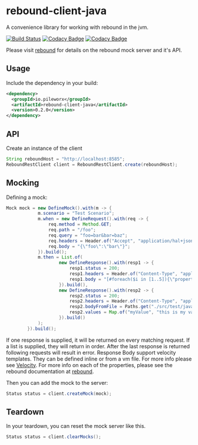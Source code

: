 rebound-client-java
===================
A convenience library for working with rebound in the jvm.

[![Build Status](https://travis-ci.org/pileworx/rebound-client-java.svg?branch=develop)](https://travis-ci.org/pileworx/rebound)
[![Codacy Badge](https://api.codacy.com/project/badge/Grade/b18750ca0df941d7beb0726487c83b39)](https://www.codacy.com/app/marcuslange/rebound-client-java?utm_source=github.com&amp;utm_medium=referral&amp;utm_content=pileworx/rebound-client-java&amp;utm_campaign=Badge_Grade)
[![Codacy Badge](https://api.codacy.com/project/badge/Coverage/b18750ca0df941d7beb0726487c83b39)](https://www.codacy.com/app/marcuslange/rebound-client-java?utm_source=github.com&utm_medium=referral&utm_content=pileworx/rebound-client-java&utm_campaign=Badge_Coverage)

Please visit [rebound](https://github.com/pileworx/rebound) for details on the rebound mock server and it's API.

Usage
-----

Include the dependency in your build:
```xml
<dependency>
  <groupId>io.pileworx</groupId>
  <artifactId>rebound-client-java</artifactId>
  <version>0.2.0</version>
</dependency>
```
API
---

Create an instance of the client

```java
String reboundHost = "http://localhost:8585";
ReboundRestClient client = ReboundRestClient.create(reboundHost);
```

Mocking
-------

Defining a mock:

```java
Mock mock = new DefineMock().with(m -> {
            m.scenario = "Test Scenario";
            m.when = new DefineRequest().with(req -> {
                req.method = Method.GET;
                req.path = "/foo";
                req.query = "foo=bar&bar=baz";
                req.headers = Header.of​("Accept", "application/hal+json");
                req.body = "{\"foo\":\"bar\"}";
            }).build();
            m.then = List.of(
                    new DefineResponse().with(resp1 -> {
                        resp1.status = 200;
                        resp1.headers = Header.of​("Content-Type", "application/json");
                        resp1.body = "[#foreach($i in [1..5]){\"propertyName\":\"this is my value\"} #if($foreach.count != 5), #end #end]";
                    }).build(),
                    new DefineResponse().with(resp2 -> {
                        resp2.status = 200;
                        resp2.headers = Header.of​("Content-Type", "application/json");
                        resp2.bodyFromFile = Paths.get("./src/test/java/io/pileworx/rebound/client/velocity.vm");
                        resp2.values = Map.of("myValue", "this is my value");
                    }).build()
            );
        }).build();
```
If one response is supplied, it will be returned on every matching request. If a list is supplied, they will return in order. After the last response is returned following requests will result in error.
Response Body support velocity templates. They can be defined inline or from a vm file. For more info please see [Velocity](http://people.apache.org/~henning/velocity/html/ch02s02.html). For more info on each of the properties, please see the rebound documentation at [rebound](https://github.com/pileworx/rebound).

Then you can add the mock to the server:

```java
Status status = client.createMock(mock);
```

Teardown
--------

In your teardown, you can reset the mock server like this.

```java
Status status = client.clearMocks();
```
